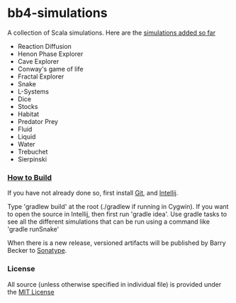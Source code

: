 # bb4-simulations

A collection of Scala simulations. 
Here are the [simulations added so far](http://barrybecker4.com/bb4-projects/rbb4-simulations.html)
  - Reaction Diffusion
  - Henon Phase Explorer
  - Cave Explorer
  - Conway's game of life
  - Fractal Explorer
  - Snake
  - L-Systems
  - Dice
  - Stocks
  - Habitat
  - Predator Prey
  - Fluid
  - Liquid
  - Water
  - Trebuchet
  - Sierpinski


### [How to Build](https://github.com/barrybecker4/bb4-common/wiki/Building-bb4-Projects)

If you have not already done so, first install [Git](http://git-scm.com/), and [Intellij](http://www.jetbrains.com/idea/).

Type 'gradlew build' at the root (./gradlew if running in Cygwin).
If you want to open the source in Intellij, then first run 'gradle idea'.
Use gradle tasks to see all the different simulations that can be run using a command like 'gradle runSnake'

When there is a new release, versioned artifacts will be published by Barry Becker to [Sonatype](https://oss.sonatype.org).

### License
All source (unless otherwise specified in individual file) is provided under the [MIT License](http://www.opensource.org/licenses/MIT)






